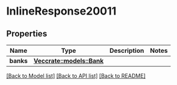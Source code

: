 # InlineResponse20011

## Properties

Name | Type | Description | Notes
------------ | ------------- | ------------- | -------------
**banks** | [**Vec<crate::models::Bank>**](bank.md) |  | 

[[Back to Model list]](../README.md#documentation-for-models) [[Back to API list]](../README.md#documentation-for-api-endpoints) [[Back to README]](../README.md)


